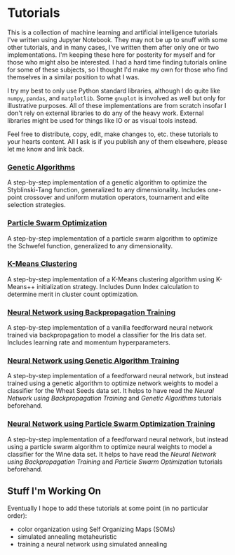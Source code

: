 # Tutorials

This is a collection of machine learning and artificial intelligence tutorials I've written using Jupyter Notebook. They may not be up to snuff with some other tutorials, and in many cases, I've written them after only one or two implementations. I'm keeping these here for posterity for myself and for those who might also be interested. I had a hard time finding tutorials online for some of these subjects, so I thought I'd make my own for those who find themselves in a similar position to what I was.

I try my best to only use Python standard libraries, although I do quite like `numpy`, `pandas`, and `matplotlib`. Some `gnuplot` is involved as well but only for illustrative purposes. All of these implementations are from scratch insofar I don't rely on external libraries to do any of the heavy work. External libraries might be used for things like IO or as visual tools instead.

Feel free to distribute, copy, edit, make changes to, etc. these tutorials to your hearts content. All I ask is if you publish any of them elsewhere, please let me know and link back.

### <a href="https://github.com/stratzilla/tutorials/tree/master/genetic-algorithms">Genetic Algorithms</a>

A step-by-step implementation of a genetic algorithm to optimize the Styblinski-Tang function, generalized to any dimensionality. Includes one-point crossover and uniform mutation operators, tournament and elite selection strategies.

### <a href="https://github.com/stratzilla/tutorials/tree/master/particle-swarm-optimization">Particle Swarm Optimization</a>

A step-by-step implementation of a particle swarm algorithm to optimize the Schwefel function, generalized to any dimensionality.

### <a href="https://github.com/stratzilla/tutorials/tree/master/k-means">K-Means Clustering</a>

A step-by-step implementation of a K-Means clustering algorithm using K-Means++ initialization strategy. Includes Dunn Index calculation to determine merit in cluster count optimization.

### <a href="https://github.com/stratzilla/tutorials/tree/master/neural-network">Neural Network using Backpropagation Training</a>

A step-by-step implementation of a vanilla feedforward neural network trained via backpropagation to model a classifier for the Iris data set. Includes learning rate and momentum hyperparameters.

### <a href="https://github.com/stratzilla/tutorials/tree/master/genetic-neural-network">Neural Network using Genetic Algorithm Training</a>

A step-by-step implementation of a feedforward neural network, but instead trained using a genetic algorithm to optimize network weights to model a classifier for the Wheat Seeds data set. It helps to have read the <i>Neural Network using Backpropagation Training</i> and <i>Genetic Algorithms</i> tutorials beforehand.

### <a href="https://github.com/stratzilla/tutorials/tree/master/particle-neural-network">Neural Network using Particle Swarm Optimization Training</a>

A step-by-step implementation of a feedforward neural network, but instead using a particle swarm algorithm to optimize neural weights to model a classifier for the Wine data set. It helps to have read the <i>Neural Network using Backpropagation Training</i> and <i>Particle Swarm Optimization</i> tutorials beforehand.

## Stuff I'm Working On

Eventually I hope to add these tutorials at some point (in no particular order):

- color organization using Self Organizing Maps (SOMs)
- simulated annealing metaheuristic
- training a neural network using simulated annealing
